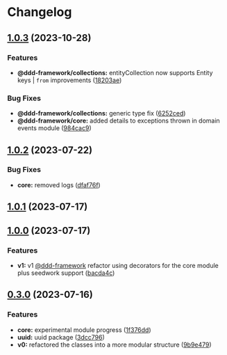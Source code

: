 # Changelog

## [1.0.3](https://github.com/rmolinamir/ddd-framework/compare/@ddd-framework/core-v1.0.2...${npm.name}-v1.0.3) (2023-10-28)


### Features

* **@ddd-framework/collections:** entityCollection now supports Entity keys | `from` improvements ([18203ae](https://github.com/rmolinamir/ddd-framework/commit/18203ae49098f81e7b1886df41043ee323ec2369))


### Bug Fixes

* **@ddd-framework/collections:** generic type fix ([6252ced](https://github.com/rmolinamir/ddd-framework/commit/6252ced49ecd8f201f21666b489ca423fc1b2312))
* **@ddd-framework/core:** added details to exceptions thrown in domain events module ([984cac9](https://github.com/rmolinamir/ddd-framework/commit/984cac94aee0680dae2fe9d64701c2759910a63c))

## [1.0.2](https://github.com/rmolinamir/ddd-framework/compare/@ddd-framework/core-v1.0.1...${npm.name}-v1.0.2) (2023-07-22)


### Bug Fixes

* **core:** removed logs ([dfaf76f](https://github.com/rmolinamir/ddd-framework/commit/dfaf76f4987723a20d00590cf54faf012e7b4535))

## [1.0.1](https://github.com/rmolinamir/ddd-framework/compare/@ddd-framework/core-v1.0.0...${npm.name}-v1.0.1) (2023-07-17)

## [1.0.0](https://github.com/rmolinamir/ddd-framework/compare/@ddd-framework/core-v0.3.0...${npm.name}-v1.0.0) (2023-07-17)


### Features

* **v1:** v1 [@ddd-framework](https://github.com/ddd-framework) refactor using decorators for the core module plus seedwork support ([bacda4c](https://github.com/rmolinamir/ddd-framework/commit/bacda4cc3e3fad7ed4d1607411910113943d2e8e))

## [0.3.0](https://github.com/rmolinamir/ddd-framework/compare/@ddd-framework/core-v0.2.1...${npm.name}-v0.3.0) (2023-07-16)


### Features

* **core:** experimental module progress ([1f376dd](https://github.com/rmolinamir/ddd-framework/commit/1f376dd6e0d7c6706ddc2eb1ad9fba8ef0469776))
* **uuid:** uuid package ([3dcc796](https://github.com/rmolinamir/ddd-framework/commit/3dcc7960242eb215196fa1adb2c733ece395bad4))
* **v0:** refactored the classes into a more modular structure ([9b9e479](https://github.com/rmolinamir/ddd-framework/commit/9b9e479b75f18a6e5f2f6fb79fbec1c03006ef91))